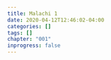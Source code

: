 ```yaml
---
title: Malachi 1
date: 2020-04-12T12:46:02-04:00
categories: []
tags: []
chapter: "001"
inprogress: false
---
```


